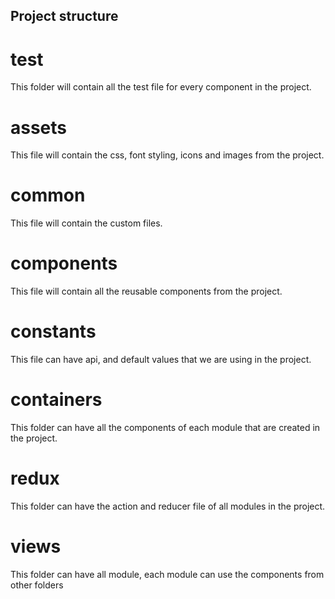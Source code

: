 ## Project structure

# __test__

This folder will contain all the test file for every component in the project.

# assets

This file will contain the css, font styling, icons and images from the project.

# common

This file will contain the custom files.

# components

This file will contain all the reusable components from the project.

# constants

This file can have api, and default values that we are using in the project.

# containers

This folder can have all the components of each module that are created in the project.

# redux

This folder can have the action and reducer file of all modules in the project.

# views

This folder can have all module, each module can use the components from other folders



